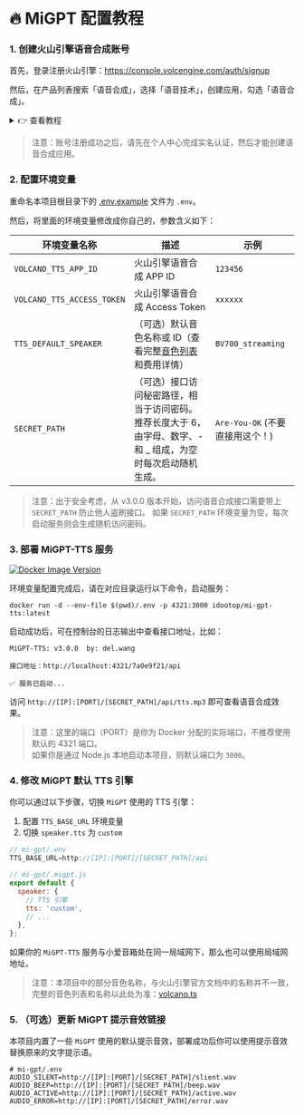 # 🔥 MiGPT 配置教程

### 1. 创建火山引擎语音合成账号

首先，登录注册火山引擎：https://console.volcengine.com/auth/signup

然后，在产品列表搜索「语音合成」，选择「语音技术」，创建应用，勾选「语音合成」。

<details>
<summary>👉 查看教程</summary>

![](https://raw.githubusercontent.com/idootop/mi-gpt-tts/main/screenshots/1.search.jpg)

![](https://raw.githubusercontent.com/idootop/mi-gpt-tts/main/screenshots/2.create.jpg)

![](https://raw.githubusercontent.com/idootop/mi-gpt-tts/main/screenshots/3.token.jpg)

</details>

> 注意：账号注册成功之后，请先在个人中心完成实名认证，然后才能创建语音合成应用。

### 2. 配置环境变量

重命名本项目根目录下的 [.env.example](https://github.com/idootop/mi-gpt-tts/blob/main/.env.example) 文件为 `.env`。

然后，将里面的环境变量修改成你自己的，参数含义如下：

| 环境变量名称               | 描述                                                                                                | 示例                            |
| -------------------------- | --------------------------------------------------------------------------------------------------- | ------------------------------- |
| `VOLCANO_TTS_APP_ID`       | 火山引擎语音合成 APP ID                                                                             | `123456`                        |
| `VOLCANO_TTS_ACCESS_TOKEN` | 火山引擎语音合成 Access Token                                                                       | `xxxxxx`                        |
| `TTS_DEFAULT_SPEAKER`      | （可选）默认音色名称或 ID（查看完整[音色列表](https://www.volcengine.com/docs/6561/97465)和费用详情） | `BV700_streaming`               |
| `SECRET_PATH`              | （可选）接口访问秘密路径，相当于访问密码。推荐长度大于 6，由字母、数字、- 和 \_ 组成，为空时每次启动随机生成。    | `Are-You-OK` (不要直接用这个！) |

> 注意：出于安全考虑，从 v3.0.0 版本开始，访问语音合成接口需要带上 `SECRET_PATH` 防止他人盗刷接口。
> 如果 `SECRET_PATH` 环境变量为空，每次启动服务则会生成随机访问密码。

### 3. 部署 MiGPT-TTS 服务

[![Docker Image Version](https://img.shields.io/docker/v/idootop/mi-gpt-tts?color=%23086DCD&label=docker%20image)](https://hub.docker.com/r/idootop/mi-gpt-tts)

环境变量配置完成后，请在对应目录运行以下命令，启动服务：

```shell
docker run -d --env-file $(pwd)/.env -p 4321:3000 idootop/mi-gpt-tts:latest
```

启动成功后，可在控制台的日志输出中查看接口地址，比如：

```shell
MiGPT-TTS: v3.0.0  by: del.wang

接口地址：http://localhost:4321/7a0e9f21/api

✅ 服务已启动...
```

访问 `http://[IP]:[PORT]/[SECRET_PATH]/api/tts.mp3` 即可查看语音合成效果。

> 注意：这里的端口（PORT）是你为 Docker 分配的实际端口，不推荐使用默认的 4321 端口。<br/>
> 如果你是通过 Node.js 本地启动本项目，则默认端口为 `3000`。

### 4. 修改 MiGPT 默认 TTS 引擎

你可以通过以下步骤，切换 `MiGPT` 使用的 TTS 引擎：

1. 配置 `TTS_BASE_URL` 环境变量
2. 切换 `speaker.tts` 为 `custom`

```js
// mi-gpt/.env
TTS_BASE_URL=http://[IP]:[PORT]/[SECRET_PATH]/api

// mi-gpt/.migpt.js
export default {
  speaker: {
    // TTS 引擎
    tts: 'custom',
    // ...
  },
};
```

如果你的 `MiGPT-TTS` 服务与小爱音箱处在同一局域网下，那么也可以使用局域网地址。

> 注意：本项目中的部分音色名称，与火山引擎官方文档中的名称并不一致，完整的音色列表和名称以此处为准：[volcano.ts](https://github.com/idootop/mi-gpt-tts/blob/main/src/tts/volcano.ts)

### 5. （可选）更新 MiGPT 提示音效链接

本项目内置了一些 `MiGPT` 使用的默认提示音效，部署成功后你可以使用提示音效替换原来的文字提示语。

```shell
# mi-gpt/.env
AUDIO_SILENT=http://[IP]:[PORT]/[SECRET_PATH]/slient.wav
AUDIO_BEEP=http://[IP]:[PORT]/[SECRET_PATH]/beep.wav
AUDIO_ACTIVE=http://[IP]:[PORT]/[SECRET_PATH]/active.wav
AUDIO_ERROR=http://[IP]:[PORT]/[SECRET_PATH]/error.wav
```
